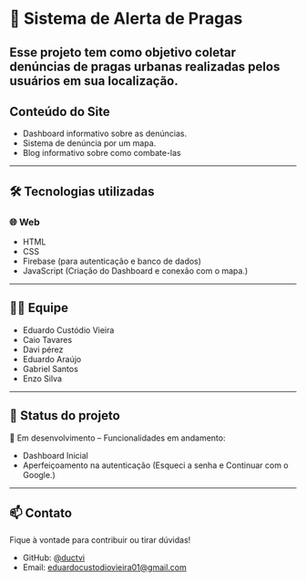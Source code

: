 # 🌾 Sistema de Alerta de Pragas

Esse projeto tem como objetivo coletar denúncias de pragas urbanas realizadas pelos usuários em sua localização.
---

## Conteúdo do Site
- Dashboard informativo sobre as denúncias.
- Sistema de denúncia por um mapa.
- Blog informativo sobre como combate-las

---

## 🛠️ Tecnologias utilizadas

### 🌐 Web
- HTML
- CSS
- Firebase (para autenticação e banco de dados)
- JavaScript (Criação do Dashboard e conexão com o mapa.)
---

## 🧑‍💻 Equipe
- Eduardo Custódio Vieira  
- Caio Tavares
- Davi pérez
- Eduardo Araújo
- Gabriel Santos
- Enzo Silva

---

## 📌 Status do projeto
🚧 Em desenvolvimento – Funcionalidades em andamento:
- Dashboard Inicial  
- Aperfeiçoamento na autenticação (Esqueci a senha e Continuar com o Google.)

---

## 📫 Contato

Fique à vontade para contribuir ou tirar dúvidas!

- GitHub: [@ductvi](https://github.com/ductvi)
- Email: eduardocustodiovieira01@gmail.com

